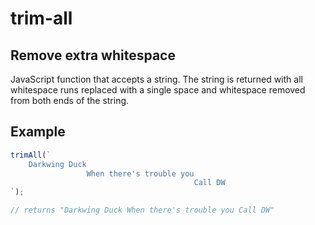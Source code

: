 # trim-all

## Remove extra whitespace

JavaScript function that accepts a string. The string is returned with all whitespace runs replaced with a single space and whitespace removed from both ends of the string.

## Example

```javascript
trimAll(`
    Darkwing Duck
                 When there's trouble you
                                         Call DW
`);

// returns "Darkwing Duck When there's trouble you Call DW"
```

